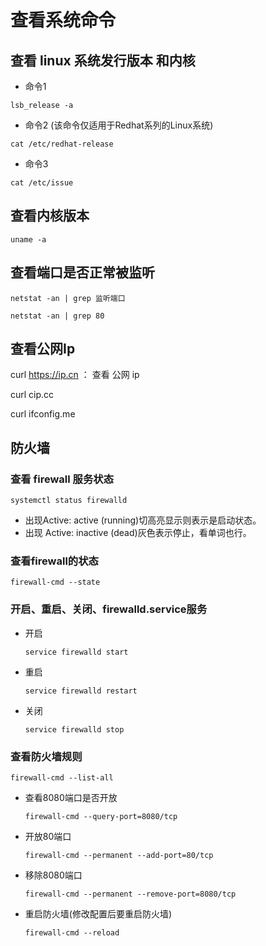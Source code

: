 # 查看系统命令

## 查看 linux 系统发行版本 和内核

- 命令1
```
lsb_release -a
```

- 命令2 (该命令仅适用于Redhat系列的Linux系统)
```
cat /etc/redhat-release
```

- 命令3
```
cat /etc/issue
```


## 查看内核版本

```
uname -a
```

## 查看端口是否正常被监听
```shell
netstat -an | grep 监听端口

netstat -an | grep 80
```

## 查看公网Ip

curl https://ip.cn ： 查看 公网 ip

curl cip.cc

curl ifconfig.me



## 防火墙

### 查看 firewall 服务状态

```
systemctl status firewalld
```

- 出现Active: active (running)切高亮显示则表示是启动状态。
- 出现 Active: inactive (dead)灰色表示停止，看单词也行。

###  查看firewall的状态

```
firewall-cmd --state
```

###  开启、重启、关闭、firewalld.service服务

- 开启

  ```
  service firewalld start
  ```



- 重启

  ```
  service firewalld restart
  ```



- 关闭

  ```
  service firewalld stop
  ```



### 查看防火墙规则

```
firewall-cmd --list-all
```

- 查看8080端口是否开放

  ```
  firewall-cmd --query-port=8080/tcp
  ```

- 开放80端口

  ```
  firewall-cmd --permanent --add-port=80/tcp
  ```

- 移除8080端口

  ```
  firewall-cmd --permanent --remove-port=8080/tcp
  ```

- 重启防火墙(修改配置后要重启防火墙)

  ```
  firewall-cmd --reload
  ```

  <Vssue title="Vssue Demo" />
